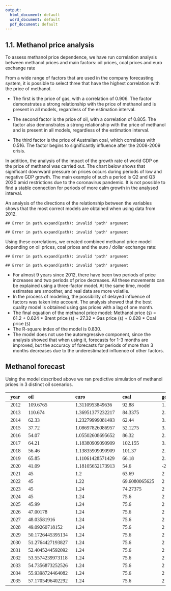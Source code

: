 ```yaml
---
output:
  html_document: default
  word_document: default
  pdf_document: default
---
```

## 1.1.	Methanol price analysis

To assess methanol price dependence, we have run correlation analysis between methanol prices and main factors: oil prices, coal prices and euro exchange rate

From a wide range of factors that are used in the company forecasting system, it is possible to select three that have the highest correlation with the price of methanol.

- The first is the price of gas, with a correlation of 0.906. The factor demonstrates a strong relationship with the price of methanol and is present in all models, regardless of the estimation interval.

- The second factor is the price of oil, with a correlation of 0.805. The factor also demonstrates a strong relationship with the price of methanol and is present in all models, regardless of the estimation interval.

- The third factor is the price of Australian coal, which correlates with 0.516. The factor begins to significantly influence after the 2008-2009 crisis.

In addition, the analysis of the impact of the growth rate of world GDP on the price of methanol was carried out. The chart below shows that significant downward pressure on prices occurs during periods of low and negative GDP growth. The main example of such a period is Q2 and Q3 2020 amid restrictions due to the coronavirus pandemic. It is not possible to find a stable connection for periods of more calm growth in the analysed interval.

An analysis of the directions of the relationship between the variables shows that the most correct models are obtained when using data from 2012.



```
## Error in path.expand(path): invalid 'path' argument
```

```
## Error in path.expand(path): invalid 'path' argument
```

Using these correlations, we created combined methanol price model depending on oil prices, coal prices and the euro / dollar exchange rate:


```
## Error in path.expand(path): invalid 'path' argument
```

```
## Error in path.expand(path): invalid 'path' argument
```
-	For almost 9 years since 2012, there have been two periods of price increases and two periods of price decreases. All these movements can be explained using a three-factor model. At the same time, model estimates are smoother, and real data are more volatile.
-	In the process of modeling, the possibility of delayed influence of factors was taken into account. The analysis showed that the best quality model is obtained using gas prices with a lag of one month.
-	The final equation of the methanol price model:
Methanol price (`$`) = 61.2 + 0.624 * Brent price (`$`) + 27.32 * Gas price (`$`) + 0.628 * Coal price (`$`)
-	The R-square index of the model is 0.830.
-	The model does not use the autoregressive component, since the analysis showed that when using it, forecasts for 1-3 months are improved, but the accuracy of forecasts for periods of more than 3 months decreases due to the underestimated influence of other factors.


## Methanol forecast

Using the model described above we ran predictive simulation of methanol prices in 3 distinct oil scenarios.

<table class='gmisc_table' style='border-collapse: collapse; margin-top: 1em; margin-bottom: 1em;' >
<thead>
<tr>
<th style='padding-left: 1em; font-family: Panton; border-bottom: 1px solid grey; border-top: 2px solid grey; text-align: left;'>year</th>
<th style='padding-left: 1em; font-family: Panton; border-bottom: 1px solid grey; border-top: 2px solid grey; text-align: left;'>oil</th>
<th style='padding-left: 1em; font-family: Panton; border-bottom: 1px solid grey; border-top: 2px solid grey; text-align: left;'>euro</th>
<th style='padding-left: 1em; font-family: Panton; border-bottom: 1px solid grey; border-top: 2px solid grey; text-align: left;'>coal</th>
<th style='padding-left: 1em; font-family: Panton; border-bottom: 1px solid grey; border-top: 2px solid grey; text-align: left;'>gdp</th>
<th style='padding-left: 1em; font-family: Panton; border-bottom: 1px solid grey; border-top: 2px solid grey; text-align: left;'>gas</th>
<th style='padding-left: 1em; font-family: Panton; border-bottom: 1px solid grey; border-top: 2px solid grey; text-align: left;'>methanol</th>
<th style='padding-left: 1em; font-family: Panton; border-bottom: 1px solid grey; border-top: 2px solid grey; text-align: left;'>gdp_less_1</th>
<th style='padding-left: 1em; font-family: Panton; border-bottom: 1px solid grey; border-top: 2px solid grey; text-align: left;'>model</th>
<th style='padding-left: 1em; font-family: Panton; border-bottom: 1px solid grey; border-top: 2px solid grey; text-align: left;'>err</th>
</tr>
</thead>
<tbody>
<tr>
<td style='padding-left: 1em; font-family: Panton; text-align: left;'>2012</td>
<td style='padding-left: 1em; font-family: Panton; text-align: left;'>109.6765</td>
<td style='padding-left: 1em; font-family: Panton; text-align: left;'>1.3110953849636</td>
<td style='padding-left: 1em; font-family: Panton; text-align: left;'>92.88</td>
<td style='padding-left: 1em; font-family: Panton; text-align: left;'>1.13330889604595</td>
<td style='padding-left: 1em; font-family: Panton; text-align: left;'>10.5625</td>
<td style='padding-left: 1em; font-family: Panton; text-align: left;'>431.716616666667</td>
<td style='padding-left: 1em; font-family: Panton; text-align: left;'>0</td>
<td style='padding-left: 1em; font-family: Panton; text-align: left;'>476.6155863915</td>
<td style='padding-left: 1em; font-family: Panton; text-align: left;'>0.10400102287353</td>
</tr>
<tr>
<td style='padding-left: 1em; font-family: Panton; text-align: left;'>2013</td>
<td style='padding-left: 1em; font-family: Panton; text-align: left;'>110.674</td>
<td style='padding-left: 1em; font-family: Panton; text-align: left;'>1.36951377232217</td>
<td style='padding-left: 1em; font-family: Panton; text-align: left;'>84.3375</td>
<td style='padding-left: 1em; font-family: Panton; text-align: left;'>2.51986222635993</td>
<td style='padding-left: 1em; font-family: Panton; text-align: left;'>11.2866666666667</td>
<td style='padding-left: 1em; font-family: Panton; text-align: left;'>537.705316666667</td>
<td style='padding-left: 1em; font-family: Panton; text-align: left;'>0</td>
<td style='padding-left: 1em; font-family: Panton; text-align: left;'>491.649189447334</td>
<td style='padding-left: 1em; font-family: Panton; text-align: left;'>0.0856530999262626</td>
</tr>
<tr>
<td style='padding-left: 1em; font-family: Panton; text-align: left;'>2014</td>
<td style='padding-left: 1em; font-family: Panton; text-align: left;'>62.33</td>
<td style='padding-left: 1em; font-family: Panton; text-align: left;'>1.23279999081493</td>
<td style='padding-left: 1em; font-family: Panton; text-align: left;'>62.44</td>
<td style='padding-left: 1em; font-family: Panton; text-align: left;'>3.09612278152956</td>
<td style='padding-left: 1em; font-family: Panton; text-align: left;'>8.3625</td>
<td style='padding-left: 1em; font-family: Panton; text-align: left;'>375.1706875</td>
<td style='padding-left: 1em; font-family: Panton; text-align: left;'>0</td>
<td style='padding-left: 1em; font-family: Panton; text-align: left;'>367.82873253</td>
<td style='padding-left: 1em; font-family: Panton; text-align: left;'>0.0195696391392517</td>
</tr>
<tr>
<td style='padding-left: 1em; font-family: Panton; text-align: left;'>2015</td>
<td style='padding-left: 1em; font-family: Panton; text-align: left;'>37.72</td>
<td style='padding-left: 1em; font-family: Panton; text-align: left;'>1.08697826086957</td>
<td style='padding-left: 1em; font-family: Panton; text-align: left;'>52.1275</td>
<td style='padding-left: 1em; font-family: Panton; text-align: left;'>3.00522023514886</td>
<td style='padding-left: 1em; font-family: Panton; text-align: left;'>5.25</td>
<td style='padding-left: 1em; font-family: Panton; text-align: left;'>236.62155</td>
<td style='padding-left: 1em; font-family: Panton; text-align: left;'>0</td>
<td style='padding-left: 1em; font-family: Panton; text-align: left;'>260.96036382</td>
<td style='padding-left: 1em; font-family: Panton; text-align: left;'>0.102859666923828</td>
</tr>
<tr>
<td style='padding-left: 1em; font-family: Panton; text-align: left;'>2016</td>
<td style='padding-left: 1em; font-family: Panton; text-align: left;'>54.07</td>
<td style='padding-left: 1em; font-family: Panton; text-align: left;'>1.05502608695652</td>
<td style='padding-left: 1em; font-family: Panton; text-align: left;'>86.32</td>
<td style='padding-left: 1em; font-family: Panton; text-align: left;'>2.99636346938427</td>
<td style='padding-left: 1em; font-family: Panton; text-align: left;'>5.3625</td>
<td style='padding-left: 1em; font-family: Panton; text-align: left;'>316.81850625</td>
<td style='padding-left: 1em; font-family: Panton; text-align: left;'>0</td>
<td style='padding-left: 1em; font-family: Panton; text-align: left;'>295.73664447</td>
<td style='padding-left: 1em; font-family: Panton; text-align: left;'>0.066542393717886</td>
</tr>
<tr>
<td style='padding-left: 1em; font-family: Panton; text-align: left;'>2017</td>
<td style='padding-left: 1em; font-family: Panton; text-align: left;'>64.21</td>
<td style='padding-left: 1em; font-family: Panton; text-align: left;'>1.18380909090909</td>
<td style='padding-left: 1em; font-family: Panton; text-align: left;'>102.155</td>
<td style='padding-left: 1em; font-family: Panton; text-align: left;'>3.36208676787324</td>
<td style='padding-left: 1em; font-family: Panton; text-align: left;'>7.46333333333333</td>
<td style='padding-left: 1em; font-family: Panton; text-align: left;'>367.56368125</td>
<td style='padding-left: 1em; font-family: Panton; text-align: left;'>0</td>
<td style='padding-left: 1em; font-family: Panton; text-align: left;'>369.410512976667</td>
<td style='padding-left: 1em; font-family: Panton; text-align: left;'>0.00502452179275692</td>
</tr>
<tr>
<td style='padding-left: 1em; font-family: Panton; text-align: left;'>2018</td>
<td style='padding-left: 1em; font-family: Panton; text-align: left;'>56.46</td>
<td style='padding-left: 1em; font-family: Panton; text-align: left;'>1.13835909090909</td>
<td style='padding-left: 1em; font-family: Panton; text-align: left;'>101.37</td>
<td style='padding-left: 1em; font-family: Panton; text-align: left;'>2.6737969</td>
<td style='padding-left: 1em; font-family: Panton; text-align: left;'>8.01666666666667</td>
<td style='padding-left: 1em; font-family: Panton; text-align: left;'>326.58625</td>
<td style='padding-left: 1em; font-family: Panton; text-align: left;'>0</td>
<td style='padding-left: 1em; font-family: Panton; text-align: left;'>379.195615593333</td>
<td style='padding-left: 1em; font-family: Panton; text-align: left;'>0.161088734119496</td>
</tr>
<tr>
<td style='padding-left: 1em; font-family: Panton; text-align: left;'>2019</td>
<td style='padding-left: 1em; font-family: Panton; text-align: left;'>65.85</td>
<td style='padding-left: 1em; font-family: Panton; text-align: left;'>1.11061428571429</td>
<td style='padding-left: 1em; font-family: Panton; text-align: left;'>66.18</td>
<td style='padding-left: 1em; font-family: Panton; text-align: left;'>2.4566793</td>
<td style='padding-left: 1em; font-family: Panton; text-align: left;'>4.86</td>
<td style='padding-left: 1em; font-family: Panton; text-align: left;'>224.708083333333</td>
<td style='padding-left: 1em; font-family: Panton; text-align: left;'>0</td>
<td style='padding-left: 1em; font-family: Panton; text-align: left;'>276.69853255</td>
<td style='padding-left: 1em; font-family: Panton; text-align: left;'>0.231368842835725</td>
</tr>
<tr>
<td style='padding-left: 1em; font-family: Panton; text-align: left;'>2020</td>
<td style='padding-left: 1em; font-family: Panton; text-align: left;'>41.09</td>
<td style='padding-left: 1em; font-family: Panton; text-align: left;'>1.18105652173913</td>
<td style='padding-left: 1em; font-family: Panton; text-align: left;'>54.6</td>
<td style='padding-left: 1em; font-family: Panton; text-align: left;'>-2</td>
<td style='padding-left: 1em; font-family: Panton; text-align: left;'>3.74333333333333</td>
<td style='padding-left: 1em; font-family: Panton; text-align: left;'></td>
<td style='padding-left: 1em; font-family: Panton; text-align: left;'>-2</td>
<td style='padding-left: 1em; font-family: Panton; text-align: left;'>223.460252056667</td>
<td style='padding-left: 1em; font-family: Panton; text-align: left;'></td>
</tr>
<tr>
<td style='padding-left: 1em; font-family: Panton; text-align: left;'>2021</td>
<td style='padding-left: 1em; font-family: Panton; text-align: left;'>45</td>
<td style='padding-left: 1em; font-family: Panton; text-align: left;'>1.2</td>
<td style='padding-left: 1em; font-family: Panton; text-align: left;'>63.69</td>
<td style='padding-left: 1em; font-family: Panton; text-align: left;'>2</td>
<td style='padding-left: 1em; font-family: Panton; text-align: left;'>3.66448886194379</td>
<td style='padding-left: 1em; font-family: Panton; text-align: left;'></td>
<td style='padding-left: 1em; font-family: Panton; text-align: left;'>0</td>
<td style='padding-left: 1em; font-family: Panton; text-align: left;'>229.462141119045</td>
<td style='padding-left: 1em; font-family: Panton; text-align: left;'></td>
</tr>
<tr>
<td style='padding-left: 1em; font-family: Panton; text-align: left;'>2022</td>
<td style='padding-left: 1em; font-family: Panton; text-align: left;'>45</td>
<td style='padding-left: 1em; font-family: Panton; text-align: left;'>1.22</td>
<td style='padding-left: 1em; font-family: Panton; text-align: left;'>69.6080065625</td>
<td style='padding-left: 1em; font-family: Panton; text-align: left;'>2</td>
<td style='padding-left: 1em; font-family: Panton; text-align: left;'>4.88572420088728</td>
<td style='padding-left: 1em; font-family: Panton; text-align: left;'></td>
<td style='padding-left: 1em; font-family: Panton; text-align: left;'>0</td>
<td style='padding-left: 1em; font-family: Panton; text-align: left;'>266.543925775684</td>
<td style='padding-left: 1em; font-family: Panton; text-align: left;'></td>
</tr>
<tr>
<td style='padding-left: 1em; font-family: Panton; text-align: left;'>2023</td>
<td style='padding-left: 1em; font-family: Panton; text-align: left;'>45</td>
<td style='padding-left: 1em; font-family: Panton; text-align: left;'>1.24</td>
<td style='padding-left: 1em; font-family: Panton; text-align: left;'>74.27375</td>
<td style='padding-left: 1em; font-family: Panton; text-align: left;'>2</td>
<td style='padding-left: 1em; font-family: Panton; text-align: left;'>5.05664274751648</td>
<td style='padding-left: 1em; font-family: Panton; text-align: left;'></td>
<td style='padding-left: 1em; font-family: Panton; text-align: left;'>0</td>
<td style='padding-left: 1em; font-family: Panton; text-align: left;'>274.146581578167</td>
<td style='padding-left: 1em; font-family: Panton; text-align: left;'></td>
</tr>
<tr>
<td style='padding-left: 1em; font-family: Panton; text-align: left;'>2024</td>
<td style='padding-left: 1em; font-family: Panton; text-align: left;'>45</td>
<td style='padding-left: 1em; font-family: Panton; text-align: left;'>1.24</td>
<td style='padding-left: 1em; font-family: Panton; text-align: left;'>75.6</td>
<td style='padding-left: 1em; font-family: Panton; text-align: left;'>2</td>
<td style='padding-left: 1em; font-family: Panton; text-align: left;'>5.29190037015231</td>
<td style='padding-left: 1em; font-family: Panton; text-align: left;'></td>
<td style='padding-left: 1em; font-family: Panton; text-align: left;'>0</td>
<td style='padding-left: 1em; font-family: Panton; text-align: left;'>281.40706346754</td>
<td style='padding-left: 1em; font-family: Panton; text-align: left;'></td>
</tr>
<tr>
<td style='padding-left: 1em; font-family: Panton; text-align: left;'>2025</td>
<td style='padding-left: 1em; font-family: Panton; text-align: left;'>45.99</td>
<td style='padding-left: 1em; font-family: Panton; text-align: left;'>1.24</td>
<td style='padding-left: 1em; font-family: Panton; text-align: left;'>75.6</td>
<td style='padding-left: 1em; font-family: Panton; text-align: left;'>2</td>
<td style='padding-left: 1em; font-family: Panton; text-align: left;'>4.22940806641501</td>
<td style='padding-left: 1em; font-family: Panton; text-align: left;'></td>
<td style='padding-left: 1em; font-family: Panton; text-align: left;'>0</td>
<td style='padding-left: 1em; font-family: Panton; text-align: left;'>253.000576098195</td>
<td style='padding-left: 1em; font-family: Panton; text-align: left;'></td>
</tr>
<tr>
<td style='padding-left: 1em; font-family: Panton; text-align: left;'>2026</td>
<td style='padding-left: 1em; font-family: Panton; text-align: left;'>47.00178</td>
<td style='padding-left: 1em; font-family: Panton; text-align: left;'>1.24</td>
<td style='padding-left: 1em; font-family: Panton; text-align: left;'>75.6</td>
<td style='padding-left: 1em; font-family: Panton; text-align: left;'>2</td>
<td style='padding-left: 1em; font-family: Panton; text-align: left;'>4.32245504387614</td>
<td style='padding-left: 1em; font-family: Panton; text-align: left;'></td>
<td style='padding-left: 1em; font-family: Panton; text-align: left;'>0</td>
<td style='padding-left: 1em; font-family: Panton; text-align: left;'>256.173825740355</td>
<td style='padding-left: 1em; font-family: Panton; text-align: left;'></td>
</tr>
<tr>
<td style='padding-left: 1em; font-family: Panton; text-align: left;'>2027</td>
<td style='padding-left: 1em; font-family: Panton; text-align: left;'>48.03581916</td>
<td style='padding-left: 1em; font-family: Panton; text-align: left;'>1.24</td>
<td style='padding-left: 1em; font-family: Panton; text-align: left;'>75.6</td>
<td style='padding-left: 1em; font-family: Panton; text-align: left;'>2</td>
<td style='padding-left: 1em; font-family: Panton; text-align: left;'>4.41754905484142</td>
<td style='padding-left: 1em; font-family: Panton; text-align: left;'></td>
<td style='padding-left: 1em; font-family: Panton; text-align: left;'>0</td>
<td style='padding-left: 1em; font-family: Panton; text-align: left;'>259.416886874643</td>
<td style='padding-left: 1em; font-family: Panton; text-align: left;'></td>
</tr>
<tr>
<td style='padding-left: 1em; font-family: Panton; text-align: left;'>2028</td>
<td style='padding-left: 1em; font-family: Panton; text-align: left;'>49.09260718152</td>
<td style='padding-left: 1em; font-family: Panton; text-align: left;'>1.24</td>
<td style='padding-left: 1em; font-family: Panton; text-align: left;'>75.6</td>
<td style='padding-left: 1em; font-family: Panton; text-align: left;'>2</td>
<td style='padding-left: 1em; font-family: Panton; text-align: left;'>4.51473513404793</td>
<td style='padding-left: 1em; font-family: Panton; text-align: left;'></td>
<td style='padding-left: 1em; font-family: Panton; text-align: left;'>0</td>
<td style='padding-left: 1em; font-family: Panton; text-align: left;'>262.731295353885</td>
<td style='padding-left: 1em; font-family: Panton; text-align: left;'></td>
</tr>
<tr>
<td style='padding-left: 1em; font-family: Panton; text-align: left;'>2029</td>
<td style='padding-left: 1em; font-family: Panton; text-align: left;'>50.1726445395134</td>
<td style='padding-left: 1em; font-family: Panton; text-align: left;'>1.24</td>
<td style='padding-left: 1em; font-family: Panton; text-align: left;'>75.6</td>
<td style='padding-left: 1em; font-family: Panton; text-align: left;'>2</td>
<td style='padding-left: 1em; font-family: Panton; text-align: left;'>4.61405930699698</td>
<td style='padding-left: 1em; font-family: Panton; text-align: left;'></td>
<td style='padding-left: 1em; font-family: Panton; text-align: left;'>0</td>
<td style='padding-left: 1em; font-family: Panton; text-align: left;'>266.11862081967</td>
<td style='padding-left: 1em; font-family: Panton; text-align: left;'></td>
</tr>
<tr>
<td style='padding-left: 1em; font-family: Panton; text-align: left;'>2030</td>
<td style='padding-left: 1em; font-family: Panton; text-align: left;'>51.2764427193827</td>
<td style='padding-left: 1em; font-family: Panton; text-align: left;'>1.24</td>
<td style='padding-left: 1em; font-family: Panton; text-align: left;'>75.6</td>
<td style='padding-left: 1em; font-family: Panton; text-align: left;'>2</td>
<td style='padding-left: 1em; font-family: Panton; text-align: left;'>4.71556861175092</td>
<td style='padding-left: 1em; font-family: Panton; text-align: left;'></td>
<td style='padding-left: 1em; font-family: Panton; text-align: left;'>0</td>
<td style='padding-left: 1em; font-family: Panton; text-align: left;'>269.580467445703</td>
<td style='padding-left: 1em; font-family: Panton; text-align: left;'></td>
</tr>
<tr>
<td style='padding-left: 1em; font-family: Panton; text-align: left;'>2031</td>
<td style='padding-left: 1em; font-family: Panton; text-align: left;'>52.4045244592092</td>
<td style='padding-left: 1em; font-family: Panton; text-align: left;'>1.24</td>
<td style='padding-left: 1em; font-family: Panton; text-align: left;'>75.6</td>
<td style='padding-left: 1em; font-family: Panton; text-align: left;'>2</td>
<td style='padding-left: 1em; font-family: Panton; text-align: left;'>4.81931112120944</td>
<td style='padding-left: 1em; font-family: Panton; text-align: left;'></td>
<td style='padding-left: 1em; font-family: Panton; text-align: left;'>0</td>
<td style='padding-left: 1em; font-family: Panton; text-align: left;'>273.118474697509</td>
<td style='padding-left: 1em; font-family: Panton; text-align: left;'></td>
</tr>
<tr>
<td style='padding-left: 1em; font-family: Panton; text-align: left;'>2032</td>
<td style='padding-left: 1em; font-family: Panton; text-align: left;'>53.5574239973118</td>
<td style='padding-left: 1em; font-family: Panton; text-align: left;'>1.24</td>
<td style='padding-left: 1em; font-family: Panton; text-align: left;'>75.6</td>
<td style='padding-left: 1em; font-family: Panton; text-align: left;'>2</td>
<td style='padding-left: 1em; font-family: Panton; text-align: left;'>4.92533596587605</td>
<td style='padding-left: 1em; font-family: Panton; text-align: left;'></td>
<td style='padding-left: 1em; font-family: Panton; text-align: left;'>0</td>
<td style='padding-left: 1em; font-family: Panton; text-align: left;'>276.734318108854</td>
<td style='padding-left: 1em; font-family: Panton; text-align: left;'></td>
</tr>
<tr>
<td style='padding-left: 1em; font-family: Panton; text-align: left;'>2033</td>
<td style='padding-left: 1em; font-family: Panton; text-align: left;'>54.7356873252526</td>
<td style='padding-left: 1em; font-family: Panton; text-align: left;'>1.24</td>
<td style='padding-left: 1em; font-family: Panton; text-align: left;'>75.6</td>
<td style='padding-left: 1em; font-family: Panton; text-align: left;'>2</td>
<td style='padding-left: 1em; font-family: Panton; text-align: left;'>5.03369335712532</td>
<td style='padding-left: 1em; font-family: Panton; text-align: left;'></td>
<td style='padding-left: 1em; font-family: Panton; text-align: left;'>0</td>
<td style='padding-left: 1em; font-family: Panton; text-align: left;'>280.429710075249</td>
<td style='padding-left: 1em; font-family: Panton; text-align: left;'></td>
</tr>
<tr>
<td style='padding-left: 1em; font-family: Panton; text-align: left;'>2034</td>
<td style='padding-left: 1em; font-family: Panton; text-align: left;'>55.9398724464082</td>
<td style='padding-left: 1em; font-family: Panton; text-align: left;'>1.24</td>
<td style='padding-left: 1em; font-family: Panton; text-align: left;'>75.6</td>
<td style='padding-left: 1em; font-family: Panton; text-align: left;'>2</td>
<td style='padding-left: 1em; font-family: Panton; text-align: left;'>5.14443461098208</td>
<td style='padding-left: 1em; font-family: Panton; text-align: left;'></td>
<td style='padding-left: 1em; font-family: Panton; text-align: left;'>0</td>
<td style='padding-left: 1em; font-family: Panton; text-align: left;'>284.206400664904</td>
<td style='padding-left: 1em; font-family: Panton; text-align: left;'></td>
</tr>
<tr>
<td style='padding-left: 1em; font-family: Panton; border-bottom: 2px solid grey; text-align: left;'>2035</td>
<td style='padding-left: 1em; font-family: Panton; border-bottom: 2px solid grey; text-align: left;'>57.1705496402292</td>
<td style='padding-left: 1em; font-family: Panton; border-bottom: 2px solid grey; text-align: left;'>1.24</td>
<td style='padding-left: 1em; font-family: Panton; border-bottom: 2px solid grey; text-align: left;'>75.6</td>
<td style='padding-left: 1em; font-family: Panton; border-bottom: 2px solid grey; text-align: left;'>2</td>
<td style='padding-left: 1em; font-family: Panton; border-bottom: 2px solid grey; text-align: left;'>5.25761217242368</td>
<td style='padding-left: 1em; font-family: Panton; border-bottom: 2px solid grey; text-align: left;'></td>
<td style='padding-left: 1em; font-family: Panton; border-bottom: 2px solid grey; text-align: left;'>0</td>
<td style='padding-left: 1em; font-family: Panton; border-bottom: 2px solid grey; text-align: left;'>288.066178447532</td>
<td style='padding-left: 1em; font-family: Panton; border-bottom: 2px solid grey; text-align: left;'></td>
</tr>
</tbody>
</table>
